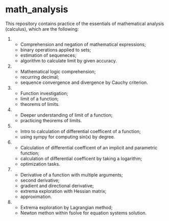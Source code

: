 # math_analysis
This repository contains practice of the essentials of mathematical analysis (calculus), which are the following:


1. - Comprehension and negation of mathematical expressions;
   - binary operations applied to sets;
   - estimation of sequeneces;
   - algorithm to calculate limit by given accuracy.

2. - Mathematical logic comprehension;
   - recurring decimal;
   - sequence convergence and divergence by Cauchy criterion.

3. - Function investigation;
   - limit of a function;
   - theorems of limits.

4. - Deeper understanding of limit of a function;
   - practicing theorems of limits.

5. - Intro to calculation of differential coefficent of a function;
   - using sympy for computing sin(x) by degree.

6. - Calculation of differential coefficent of an implicit and parametric function;
   - calculation of differential coefficent by taking a logarithm;
   - optimization tasks.

7. - Derivative of a function with multiple arguments;
   - second derivative;
   - gradient and directional derivative;
   - extrema exploration with Hessian matrix;
   - approximation.

8. - Extrema exploration by Lagrangian method;
   - Newton methon within fsolve for equation systems solution.

  

